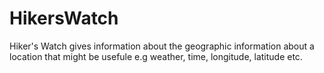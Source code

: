 # HikersWatch
Hiker's Watch gives information about the geographic information about a location that might be usefule e.g weather, time, longitude, latitude etc.
